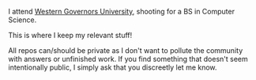 I attend [Western Governors University](https://wgu.edu), shooting for a BS in Computer Science.

This is where I keep my relevant stuff!

All repos can/should be private as I don't want to pollute the community with answers or unfinished work.
If you find something that doesn't seem intentionally public, I simply ask that you discreetly let me know.
